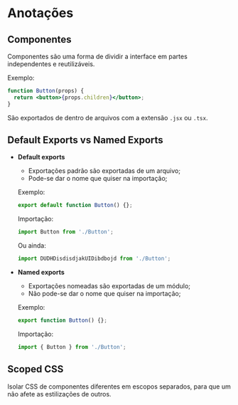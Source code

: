 # Anotações

## Componentes

Componentes são uma forma de dividir a interface em partes independentes e reutilizáveis.

Exemplo:
```jsx
function Button(props) {
  return <button>{props.children}</button>;
}
```

São exportados de dentro de arquivos com a extensão `.jsx` ou `.tsx`.

## Default Exports vs Named Exports

- **Default exports**
    - Exportações padrão são exportadas de um arquivo;
    - Pode-se dar o nome que quiser na importação;

    Exemplo:
    ```jsx
    export default function Button() {};
    ```

    Importação:
    ```jsx
    import Button from './Button';
    ```

    Ou ainda:
    ```jsx
    import DUDHDisdisdjakUIDibdbojd from './Button';
    ```

- **Named exports**
    - Exportações nomeadas são exportadas de um módulo;
    - Não pode-se dar o nome que quiser na importação;

    Exemplo:
    ```jsx
    export function Button() {};
    ```

    Importação:
    ```jsx
    import { Button } from './Button';
    ```

## Scoped CSS

Isolar CSS de componentes diferentes em escopos separados, para que um não afete as estilizações de outros. 

